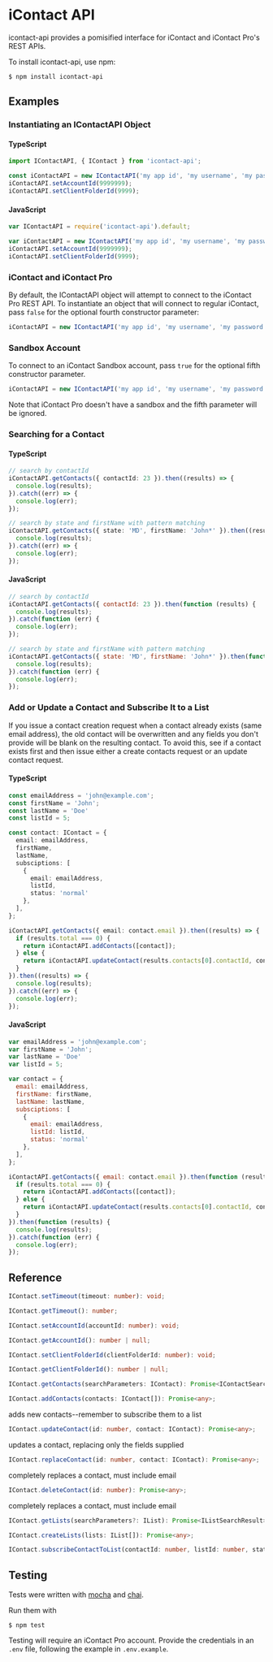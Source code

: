 # iContact API

icontact-api provides a pomisified interface for iContact and iContact Pro's REST APIs.

To install icontact-api, use npm:

```
$ npm install icontact-api
```

## Examples

### Instantiating an IContactAPI Object

#### TypeScript
```typescript
import IContactAPI, { IContact } from 'icontact-api';

const iContactAPI = new IContactAPI('my app id', 'my username', 'my password');
iContactAPI.setAccountId(9999999);
iContactAPI.setClientFolderId(9999);
```

#### JavaScript
```javascript
var IContactAPI = require('icontact-api').default;

var iContactAPI = new IContactAPI('my app id', 'my username', 'my password');
iContactAPI.setAccountId(9999999);
iContactAPI.setClientFolderId(9999);
```

### iContact and iContact Pro

By default, the IContactAPI object will attempt to connect to the iContact Pro REST API. To instantiate an object that will connect to regular iContact, pass `false` for the optional fourth constructor parameter:

```javascript
iContactAPI = new IContactAPI('my app id', 'my username', 'my password', false);
```

### Sandbox Account

To connect to an iContact Sandbox account, pass `true` for the optional fifth constructor parameter.

```javascript
iContactAPI = new IContactAPI('my app id', 'my username', 'my password', false, true);
```

Note that iContact Pro doesn't have a sandbox and the fifth parameter will be ignored.

### Searching for a Contact

#### TypeScript

```typescript
// search by contactId
iContactAPI.getContacts({ contactId: 23 }).then((results) => {
  console.log(results);
}).catch((err) => {
  console.log(err);
});

// search by state and firstName with pattern matching
iContactAPI.getContacts({ state: 'MD', firstName: 'John*' }).then((results) => {
  console.log(results);
}).catch((err) => {
  console.log(err);
});
```

#### JavaScript

```javascript
// search by contactId
iContactAPI.getContacts({ contactId: 23 }).then(function (results) {
  console.log(results);
}).catch(function (err) {
  console.log(err);
});

// search by state and firstName with pattern matching
iContactAPI.getContacts({ state: 'MD', firstName: 'John*' }).then(function (results) {
  console.log(results);
}).catch(function (err) {
  console.log(err);
});
```

### Add or Update a Contact and Subscribe It to a List

If you issue a contact creation request when a contact already exists (same email address), the old contact will be overwritten and any fields you don't provide will be blank on the resulting contact. To avoid this, see if a contact exists first and then issue either a create contacts request or an update contact request.

#### TypeScript
```typescript
const emailAddress = 'john@example.com';
const firstName = 'John';
const lastName = 'Doe'
const listId = 5;

const contact: IContact = {
  email: emailAddress,
  firstName,
  lastName,
  subsciptions: [
    {
      email: emailAddress,
      listId,
      status: 'normal'
    },
  ],
};

iContactAPI.getContacts({ email: contact.email }).then((results) => {
  if (results.total === 0) {
    return iContactAPI.addContacts([contact]);
  } else {
    return iContactAPI.updateContact(results.contacts[0].contactId, contact);
  }
}).then((results) => {
  console.log(results);
}).catch((err) => {
  console.log(err);
});
```

#### JavaScript
```javascript
var emailAddress = 'john@example.com';
var firstName = 'John';
var lastName = 'Doe'
var listId = 5;

var contact = {
  email: emailAddress,
  firstName: firstName,
  lastName: lastName,
  subsciptions: [
    {
      email: emailAddress,
      listId: listId,
      status: 'normal'
    },
  ],
};

iContactAPI.getContacts({ email: contact.email }).then(function (results) {
  if (results.total === 0) {
    return iContactAPI.addContacts([contact]);
  } else {
    return iContactAPI.updateContact(results.contacts[0].contactId, contact);
  }
}).then(function (results) {
  console.log(results);
}).catch(function (err) {
  console.log(err);
});
```

## Reference

```typescript
IContact.setTimeout(timeout: number): void;
```

```typescript
IContact.getTimeout(): number;
```

```typescript
IContact.setAccountId(accountId: number): void;
```

```typescript
IContact.getAccountId(): number | null;
```

```typescript
IContact.setClientFolderId(clientFolderId: number): void;
```

```typescript
IContact.getClientFolderId(): number | null;
```

```typescript
IContact.getContacts(searchParameters: IContact): Promise<IContactSearchResult>;
```

```typescript
IContact.addContacts(contacts: IContact[]): Promise<any>;
```
adds new contacts--remember to subscribe them to a list

```typescript
IContact.updateContact(id: number, contact: IContact): Promise<any>;
```
updates a contact, replacing only the fields supplied

```typescript
IContact.replaceContact(id: number, contact: IContact): Promise<any>;
```
completely replaces a contact, must include email

```typescript
IContact.deleteContact(id: number): Promise<any>;
```
completely replaces a contact, must include email

```typescript
IContact.getLists(searchParameters?: IList): Promise<IListSearchResult>;
```

```typescript
IContact.createLists(lists: IList[]): Promise<any>;
```

```typescript
IContact.subscribeContactToList(contactId: number, listId: number, status?: IListStatus): Promise<any>;
```

## Testing

Tests were written with [mocha](https://www.npmjs.com/package/mocha) and [chai](https://www.npmjs.com/package/chai).

Run them with

```
$ npm test
```

Testing will require an iContact Pro account. Provide the credentials in an `.env` file, following the example in `.env.example`.